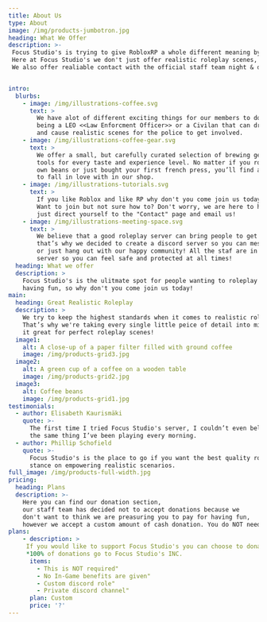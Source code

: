 ```yaml
---
title: About Us
type: About
image: /img/products-jumbotron.jpg
heading: What We Offer
description: >-
 Focus Studio's is trying to give RobloxRP a whole different meaning by including the most realistic scenes for everyone to enjoy!
 Here at Focus Studio's we don't just offer realistic roleplay scenes, we offer a friendly/welcoming community so you can feel safe and secure while with us!
 We also offer realiable contact with the official staff team night & day to answer all of your questions/concerns!


intro:
  blurbs:
    - image: /img/illustrations-coffee.svg
      text: >
        We have alot of different exciting things for our members to do such as
        being a LEO <<Law Enforcment Officer>> or a Civilan that can drive around
        and cause realistic scenes for the police to get involved.
    - image: /img/illustrations-coffee-gear.svg
      text: >
        We offer a small, but carefully curated selection of brewing gear and
        tools for every taste and experience level. No matter if you roast your
        own beans or just bought your first french press, you’ll find a gadget
        to fall in love with in our shop.
    - image: /img/illustrations-tutorials.svg
      text: >
        If you like Roblox and like RP why don't you come join us today!
        Want to join but not sure how to? Don't worry, we are here to help
        just direct yourself to the "Contact" page and email us!
    - image: /img/illustrations-meeting-space.svg
      text: >
        We believe that a good roleplay server can bring people to get new friends and
        that’s why we decided to create a discord server so you can message new people
        or just hang out with our happy community! All the staf are in the discord
        server so you can feel safe and protected at all times!
  heading: What we offer
  description: >
    Focus Studio's is the ulitmate spot for people wanting to roleplay while
    having fun, so why don't you come join us today!
main:
  heading: Great Realistic Roleplay
  description: >
    We try to keep the highest standards when it comes to realistic roleplay.
    That’s why we're taking every single little peice of detail into mind and making
    it great for perfect roleplay scenes!
  image1:
    alt: A close-up of a paper filter filled with ground coffee
    image: /img/products-grid3.jpg
  image2:
    alt: A green cup of a coffee on a wooden table
    image: /img/products-grid2.jpg
  image3:
    alt: Coffee beans
    image: /img/products-grid1.jpg
testimonials:
  - author: Elisabeth Kaurismäki
    quote: >-
      The first time I tried Focus Studio's server, I couldn’t even believe that was
      the same thing I’ve been playing every morning.
  - author: Phillip Schofield
    quote: >-
      Focus Studio's is the place to go if you want the best quality roleplay. I love their
      stance on empowering realistic scenarios.
full_image: /img/products-full-width.jpg
pricing:
  heading: Plans
  description: >-
    Here you can find our donation section,
    our staff team has decided not to accept donations because we
    don't want to think we are preasuring you to pay for having fun,
    however we accept a custom amount of cash donation. You do NOT need to do this to play in Focus Studio's server!
plans:
    - description: >
     If you would like to support Focus Studio's you can choose to donation a custom amount of money.
     *100% of donations go to Focus Studio's INC.
      items:
        - This is NOT required"
        - No In-Game benefits are given"
        - Custom discord role"
        - Private discord channel"
      plan: Custom
      price: '?'
---
```

